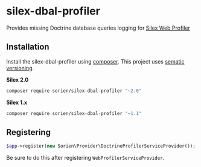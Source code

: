 silex-dbal-profiler
===================

Provides missing Doctrine database queries logging for [Silex Web Profiler](https://github.com/silexphp/Silex-WebProfiler) 

Installation
------------
Install the silex-dbal-profiler using [composer](http://getcomposer.org/).  This project uses [sematic versioning](http://semver.org/).

**Silex 2.0**

```bash
composer require sorien/silex-dbal-profiler "~2.0"
```

**Silex 1.x**

```bash
composer require sorien/silex-dbal-profiler "~1.1"
```

Registering
-----------
```php
$app->register(new Sorien\Provider\DoctrineProfilerServiceProvider());
```

Be sure to do this after registering `WebProfilerServiceProvider`.
